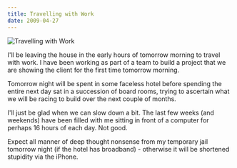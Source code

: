 ```yaml
---
title: Travelling with Work
date: 2009-04-27
---
```


![Travelling with Work](https://source.unsplash.com/FHnnjk1Yj7Y/1600x900)

I'll be leaving the house in the early hours of tomorrow morning to travel with work. I have been working as part of a team to build a project that we are showing the client for the first time tomorrow morning.

Tomorrow night will be spent in some faceless hotel before spending the entire next day sat in a succession of board rooms, trying to ascertain what we will be racing to build over the next couple of months.

I'll just be glad when we can slow down a bit. The last few weeks (and weekends) have been filled with me sitting in front of a computer for perhaps 16 hours of each day. Not good.

Expect all manner of deep thought nonsense from my temporary jail tomorrow night (if the hotel has broadband) - otherwise it will be shortened stupidity via the iPhone.